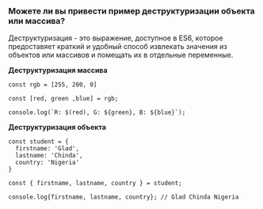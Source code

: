 ### Можете ли вы привести пример деструктуризации объекта или массива?

Деструктуризация - это выражение, доступное в ES6, которое предоставяет краткий и удобный способ извлекать значения из объектов или массивов и помещать их в отдельные переменные.

**Деструктуризация массива**
~~~~
const rgb = [255, 200, 0]

const [red, green ,blue] = rgb;

console.log(`R: $(red), G: ${green}, B: ${blue}`);
~~~~

**Деструктуризация объекта**
~~~~
const student = {
  firstname: 'Glad',
  lastname: 'Chinda',
  country: 'Nigeria'
}

const { firstname, lastname, country } = student;

console.log{firstname, lastname, country}; // Glad Chinda Nigeria
~~~~